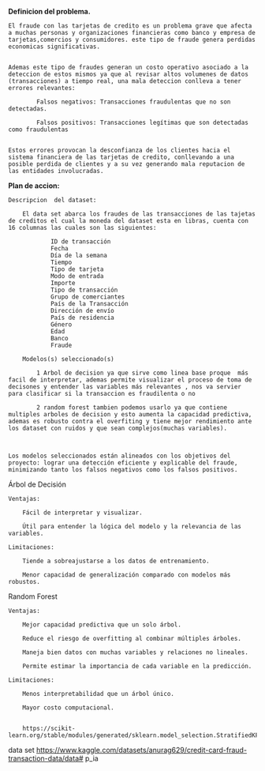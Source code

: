 **Definicion del problema.**

    El fraude con las tarjetas de credito es un problema grave que afecta a muchas personas y organizaciones financieras como banco y empresa de tarjetas,comercios y consumidores. este tipo de fraude genera perdidas economicas significativas.


    Ademas este tipo de fraudes generan un costo operativo asociado a la deteccion de estos mismos ya que al revisar altos volumenes de datos (transacciones) a tiempo real, una mala deteccion conlleva a tener errores relevantes:
        
            Falsos negativos: Transacciones fraudulentas que no son detectadas.

            Falsos positivos: Transacciones legítimas que son detectadas como fraudulentas

    
    Estos errores provocan la desconfianza de los clientes hacia el sistema financiera de las tarjetas de credito, conllevando a una posible perdida de clientes y a su vez generando mala reputacion de las entidades involucradas.


**Plan de accion:**

    Descripcion  del dataset:

        El data set abarca los fraudes de las transacciones de las tajetas de creditos el cual la moneda del dataset esta en libras, cuenta con 16 columnas las cuales son las siguientes:

                ID de transacción
                Fecha
                Día de la semana
                Tiempo
                Tipo de tarjeta
                Modo de entrada
                Importe
                Tipo de transacción
                Grupo de comerciantes
                País de la Transacción
                Dirección de envío
                País de residencia
                Género
                Edad
                Banco
                Fraude

        Modelos(s) seleccionado(s)

            1 Arbol de decision ya que sirve como linea base proque  más facil de interpretar, ademas permite visualizar el proceso de toma de decisones y entender las variables más relevantes , nos va servier para clasificar si la transaccion es fraudilenta o no

            2 random forest tambien podemos usarlo ya que contiene multiples arboles de decision y esto aumenta la capacidad predictiva, ademas es robusto contra el overfiting y tiene mejor rendimiento ante los dataset con ruidos y que sean complejos(muchas variables).

        

    Los modelos seleccionados están alineados con los objetivos del proyecto: lograr una detección eficiente y explicable del fraude, minimizando tanto los falsos negativos como los falsos positivos.

 Árbol de Decisión

    Ventajas:

        Fácil de interpretar y visualizar.

        Útil para entender la lógica del modelo y la relevancia de las variables.

    Limitaciones:

        Tiende a sobreajustarse a los datos de entrenamiento.

        Menor capacidad de generalización comparado con modelos más robustos.

 Random Forest

    Ventajas:

        Mejor capacidad predictiva que un solo árbol.

        Reduce el riesgo de overfitting al combinar múltiples árboles.

        Maneja bien datos con muchas variables y relaciones no lineales.

        Permite estimar la importancia de cada variable en la predicción.

    Limitaciones:

        Menos interpretabilidad que un árbol único.

        Mayor costo computacional.


        https://scikit-learn.org/stable/modules/generated/sklearn.model_selection.StratifiedKFold.html

data set https://www.kaggle.com/datasets/anurag629/credit-card-fraud-transaction-data/data# p_ia
